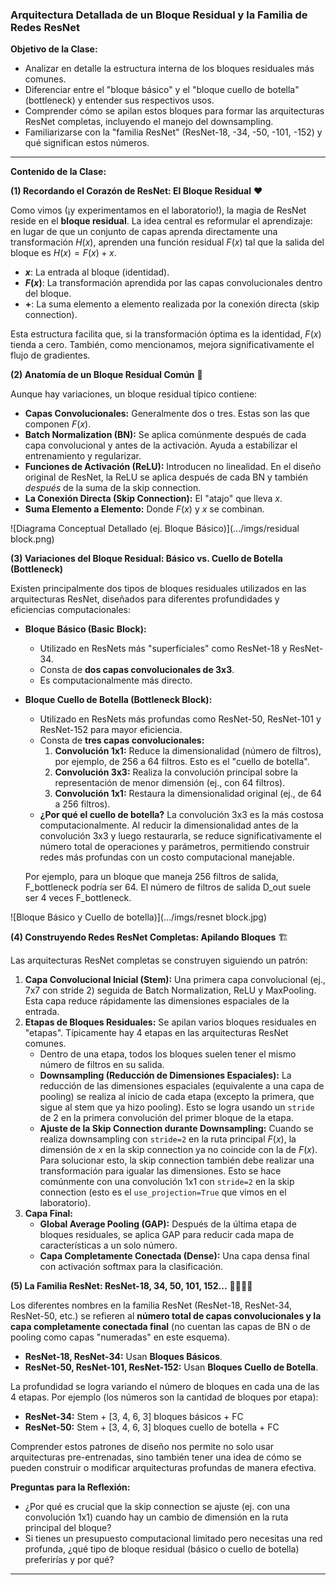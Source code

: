 ### **Arquitectura Detallada de un Bloque Residual y la Familia de Redes ResNet**

**Objetivo de la Clase:**

* Analizar en detalle la estructura interna de los bloques residuales más comunes.
* Diferenciar entre el "bloque básico" y el "bloque cuello de botella" (bottleneck) y entender sus respectivos usos.
* Comprender cómo se apilan estos bloques para formar las arquitecturas ResNet completas, incluyendo el manejo del downsampling.
* Familiarizarse con la "familia ResNet" (ResNet-18, -34, -50, -101, -152) y qué significan estos números.

---

**Contenido de la Clase:**

**(1) Recordando el Corazón de ResNet: El Bloque Residual** ❤️

Como vimos (¡y experimentamos en el laboratorio!), la magia de ResNet reside en el **bloque residual**. La idea central es reformular el aprendizaje: en lugar de que un conjunto de capas aprenda directamente una transformación $H(x)$, aprenden una función residual $F(x)$ tal que la salida del bloque es $H(x) = F(x) + x$.

* **$x$**: La entrada al bloque (identidad).
* **$F(x)$**: La transformación aprendida por las capas convolucionales dentro del bloque.
* **$+$**: La suma elemento a elemento realizada por la conexión directa (skip connection).

Esta estructura facilita que, si la transformación óptima es la identidad, $F(x)$ tienda a cero. También, como mencionamos, mejora significativamente el flujo de gradientes.

**(2) Anatomía de un Bloque Residual Común** 🔬

Aunque hay variaciones, un bloque residual típico contiene:

* **Capas Convolucionales:** Generalmente dos o tres. Estas son las que componen $F(x)$.
* **Batch Normalization (BN):** Se aplica comúnmente después de cada capa convolucional y antes de la activación. Ayuda a estabilizar el entrenamiento y regularizar.
* **Funciones de Activación (ReLU):** Introducen no linealidad. En el diseño original de ResNet, la ReLU se aplica después de cada BN y también *después* de la suma de la skip connection.
* **La Conexión Directa (Skip Connection):** El "atajo" que lleva $x$.
* **Suma Elemento a Elemento:** Donde $F(x)$ y $x$ se combinan.


![Diagrama Conceptual Detallado (ej. Bloque Básico)](.../imgs/residual block.png)

**(3) Variaciones del Bloque Residual: Básico vs. Cuello de Botella (Bottleneck)**

Existen principalmente dos tipos de bloques residuales utilizados en las arquitecturas ResNet, diseñados para diferentes profundidades y eficiencias computacionales:

* **Bloque Básico (Basic Block):**
    * Utilizado en ResNets más "superficiales" como ResNet-18 y ResNet-34.
    * Consta de **dos capas convolucionales de 3x3**.
    * Es computacionalmente más directo.

* **Bloque Cuello de Botella (Bottleneck Block):**
    * Utilizado en ResNets más profundas como ResNet-50, ResNet-101 y ResNet-152 para mayor eficiencia.
    * Consta de **tres capas convolucionales:**
        1.  **Convolución 1x1:** Reduce la dimensionalidad (número de filtros), por ejemplo, de 256 a 64 filtros. Esto es el "cuello de botella".
        2.  **Convolución 3x3:** Realiza la convolución principal sobre la representación de menor dimensión (ej., con 64 filtros).
        3.  **Convolución 1x1:** Restaura la dimensionalidad original (ej., de 64 a 256 filtros).
    * **¿Por qué el cuello de botella?** La convolución 3x3 es la más costosa computacionalmente. Al reducir la dimensionalidad antes de la convolución 3x3 y luego restaurarla, se reduce significativamente el número total de operaciones y parámetros, permitiendo construir redes más profundas con un costo computacional manejable.

    Por ejemplo, para un bloque que maneja 256 filtros de salida, F\_bottleneck podría ser 64. El número de filtros de salida D\_out suele ser 4 veces F\_bottleneck.

![Bloque Básico y Cuello de botella)](.../imgs/resnet block.jpg)
    

**(4) Construyendo Redes ResNet Completas: Apilando Bloques** 🏗️

Las arquitecturas ResNet completas se construyen siguiendo un patrón:

1.  **Capa Convolucional Inicial (Stem):** Una primera capa convolucional (ej., 7x7 con stride 2) seguida de Batch Normalization, ReLU y MaxPooling. Esta capa reduce rápidamente las dimensiones espaciales de la entrada.
2.  **Etapas de Bloques Residuales:** Se apilan varios bloques residuales en "etapas". Típicamente hay 4 etapas en las arquitecturas ResNet comunes.
    * Dentro de una etapa, todos los bloques suelen tener el mismo número de filtros en su salida.
    * **Downsampling (Reducción de Dimensiones Espaciales):** La reducción de las dimensiones espaciales (equivalente a una capa de pooling) se realiza al inicio de cada etapa (excepto la primera, que sigue al stem que ya hizo pooling). Esto se logra usando un `stride` de 2 en la primera convolución del primer bloque de la etapa.
    * **Ajuste de la Skip Connection durante Downsampling:** Cuando se realiza downsampling con `stride=2` en la ruta principal $F(x)$, la dimensión de $x$ en la skip connection ya no coincide con la de $F(x)$. Para solucionar esto, la skip connection también debe realizar una transformación para igualar las dimensiones. Esto se hace comúnmente con una convolución 1x1 con `stride=2` en la skip connection (esto es el `use_projection=True` que vimos en el laboratorio).
3.  **Capa Final:**
    * **Global Average Pooling (GAP):** Después de la última etapa de bloques residuales, se aplica GAP para reducir cada mapa de características a un solo número.
    * **Capa Completamente Conectada (Dense):** Una capa densa final con activación softmax para la clasificación.

**(5) La Familia ResNet: ResNet-18, 34, 50, 101, 152...** 👨‍👩‍👧‍👦

Los diferentes nombres en la familia ResNet (ResNet-18, ResNet-34, ResNet-50, etc.) se refieren al **número total de capas convolucionales y la capa completamente conectada final** (no cuentan las capas de BN o de pooling como capas "numeradas" en este esquema).

* **ResNet-18, ResNet-34:** Usan **Bloques Básicos**.
* **ResNet-50, ResNet-101, ResNet-152:** Usan **Bloques Cuello de Botella**.

La profundidad se logra variando el número de bloques en cada una de las 4 etapas. Por ejemplo (los números son la cantidad de bloques por etapa):
* **ResNet-34:** Stem + [3, 4, 6, 3] bloques básicos + FC
* **ResNet-50:** Stem + [3, 4, 6, 3] bloques cuello de botella + FC

Comprender estos patrones de diseño nos permite no solo usar arquitecturas pre-entrenadas, sino también tener una idea de cómo se pueden construir o modificar arquitecturas profundas de manera efectiva.

**Preguntas para la Reflexión:**

* ¿Por qué es crucial que la skip connection se ajuste (ej. con una convolución 1x1) cuando hay un cambio de dimensión en la ruta principal del bloque?
* Si tienes un presupuesto computacional limitado pero necesitas una red profunda, ¿qué tipo de bloque residual (básico o cuello de botella) preferirías y por qué?

---